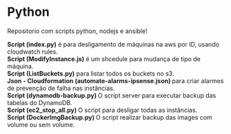 # Python
Repositorio com scripts python, nodejs e ansible!



<b>Script (index.py)</b> é para desligamento de máquinas na aws por ID, usando cloudwatch rules.
<br>
<b>Script (ModifyInstance.js)</b>  é um shcedule para mudança de tipo de máquina.
<br>
<b>Script (ListBuckets.py)</b> para listar todos os buckets no s3.
<br>
<b>Json - Cloudformation (automate-alarms-ipsense.json) </b> para criar alarmes de prevenção de falha nas instâncias.
<br>
<b> Script (dynamodb-backup.py) </b> O script server para executar backup das tabelas do DynamoDB.
<br>
<b> Script (ec2_stop_all.py) </b> O script para desligar todas as instâncias.
<br>
<b> Script (DockerImgBackup.py) </b> O script realizar backup das images com volume ou sem volume.
